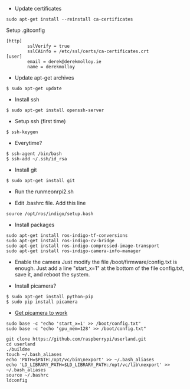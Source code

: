 * Update certificates
```
sudo apt-get install --reinstall ca-certificates
```

Setup .gitconfig
```
[http]
        sslVerify = true
        sslCAinfo = /etc/ssl/certs/ca-certificates.crt
[user]
        email = derek@derekmolloy.ie
        name = derekmolloy
```
* Update apt-get archives
```
$ sudo apt-get update
```
* Install ssh
```
$ sudo apt-get install openssh-server
```
* Setup ssh (first time)
```
$ ssh-keygen 
```
* Everytime?
```
$ ssh-agent /bin/bash
$ ssh-add ~/.ssh/id_rsa
```

* Install git
```
$ sudo apt-get install git
```

* Run the runmeonrpi2.sh

* Edit .bashrc file. Add this line
```
source /opt/ros/indigo/setup.bash
```

* Install packages
```
sudo apt-get install ros-indigo-tf-conversions
sudo apt-get install ros-indigo-cv-bridge
sudo apt-get install ros-indigo-compressed-image-transport 
sudo apt-get install ros-indigo-camera-info-manager
```

* Enable the camera
Just modify the file /boot/firmware/config.txt is enough.
Just add a line "start_x=1" at the bottom of the file config.txt, save it, and reboot the system. 

* Install picamera?
```
$ sudo apt-get install python-pip
$ sudo pip install picamera
```

* [Get picamera to work](http://raspberrypi.stackexchange.com/questions/37359/how-to-use-raspistill-on-ubuntu)
```
sudo base -c "echo 'start_x=1' >> /boot/config.txt"
sudo base -c "echo 'gpu_mem=128' >> /boot/config.txt"
```

```
git clone https://github.com/raspberrypi/userland.git
cd userland
./buildme
touch ~/.bash_aliases
echo 'PATH=$PATH:/opt/vc/bin\nexport' >> ~/.bash_aliases
echo 'LD_LIBRARY_PATH=$LD_LIBRARY_PATH:/opt/vc/lib\nexport' >> ~/.bash_aliases
source ~/.bashrc
ldconfig
```